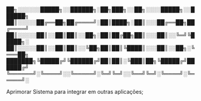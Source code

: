 
██╗░░░░░░█████╗░░██████╗░██╗███╗░░██╗░░░░█████╗░░██████╗
██║░░░░░██╔══██╗██╔════╝░██║████╗░██║░░░██╔══██╗██╔════╝
██║░░░░░██║░░██║██║░░██╗░██║██╔██╗██║░░░██║░░╚═╝╚█████╗░
██║░░░░░██║░░██║██║░░╚██╗██║██║╚████║░░░██║░░██╗░╚═══██╗
███████╗╚█████╔╝╚██████╔╝██║██║░╚███║██╗╚█████╔╝██████╔╝
╚══════╝░╚════╝░░╚═════╝░╚═╝╚═╝░░╚══╝╚═╝░╚════╝░╚═════╝░

Aprimorar Sistema para integrar em outras aplicações;
